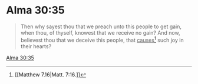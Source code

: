 # Alma 30:35

> Then why sayest thou that we preach unto this people to get gain, when thou, of thyself, knowest that we receive no gain? And now, believest thou that we deceive this people, that <u>causes</u>[^a] such joy in their hearts?

[Alma 30:35](https://www.churchofjesuschrist.org/study/scriptures/bofm/alma/30?lang=eng&id=p35#p35)


[^a]: [[Matthew 7.16|Matt. 7:16.]]
